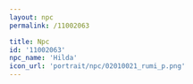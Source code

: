 ```yaml
---
layout: npc
permalink: /11002063

title: Npc
id: '11002063'
npc_name: 'Hilda'
icon_url: 'portrait/npc/02010021_rumi_p.png'
---
```

